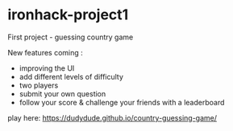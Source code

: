 # ironhack-project1
First project - guessing country game 

New features coming :

- improving the UI 
- add different levels of difficulty 
- two players 
- submit your own question
- follow your score & challenge your friends with a leaderboard 

play here:  https://dudydude.github.io/country-guessing-game/
